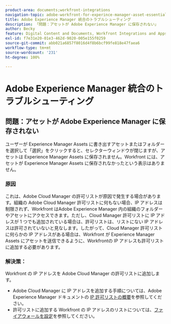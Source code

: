 ```yaml
---
product-area: documents;workfront-integrations
navigation-topic: adobe-workfront-for-experince-manager-asset-essentials
title: Adobe Experience Manager 統合のトラブルシューティング
description: 「問題：アセットが Adobe Experience Manager に保存されない」
author: Becky
feature: Digital Content and Documents, Workfront Integrations and Apps
exl-id: f7e31e20-01e3-462d-9020-005e155f0259
source-git-commit: abb021a6857f8016d4f8b6bcf99fe818e47faea6
workflow-type: tm+mt
source-wordcount: '231'
ht-degree: 100%

---
```


# Adobe Experience Manager 統合のトラブルシューティング

## 問題：アセットが Adobe Experience Manager に保存されない

ユーザーが Experience Manager Assets に書き出すアセットまたはフォルダーを選択して「選択」をクリックすると、セレクターウィンドウが閉じますが、アセットは Experience Manager Assets に保存されません。Workfront には、アセットが Experience Manager Assets に保存されなかったという表示はありません。

### 原因

これは、Adobe Cloud Manager の許可リストが原因で発生する場合があります。組織の Adobe Cloud Manager 許可リストに何もない場合、IP アドレスは制限されず、Workfront はAdobe Experience Manager 内の組織のフォルダーやアセットにアクセスできます。ただし、Cloud Manager 許可リストに IP アドレスが 1 つでも追加されている場合は、許可リストは、リストにない IP アドレスは許可されていないと見なします。したがって、Cloud Manager 許可リストに何らかの IP アドレスがある場合は、Workfront が Experience Manager Assets にアセットを送信できるように、Workfrontの IP アドレスも許可リストに追加する必要があります。

### 解決策：

Workfront の IP アドレスを Adobe Cloud Manager の許可リストに追加します。

* Adobe Cloud Manager に IP アドレスを追加する手順については、Adobe Experience Manager ドキュメントの [IP 許可リストの概要](https://experienceleague.adobe.com/docs/experience-manager-cloud-service/content/implementing/using-cloud-manager/ip-allow-lists/introduction.html?lang=ja)を参照してください。
* 許可リストに追加する Workfront の IP アドレスのリストについては、[ファイアウォールを設定](/help/quicksilver/administration-and-setup/get-started-wf-administration/configure-your-firewall.md)を参照してください。
